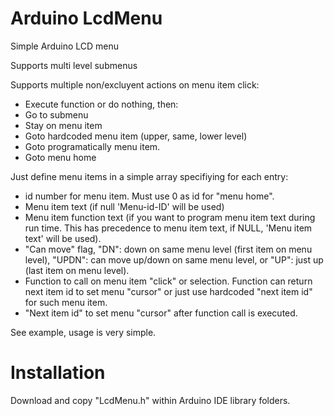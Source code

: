 # Arduino LcdMenu
Simple Arduino LCD menu

Supports multi level submenus

Supports multiple non/excluyent actions on menu item click:
- Execute function or do nothing, then:
- Go to submenu
- Stay on menu item
- Goto hardcoded menu item (upper, same, lower level)
- Goto programatically menu item.
- Goto menu home

Just define menu items in a simple array specifiying for each entry:
- id number for menu item. Must use 0 as id for "menu home".
- Menu item text (if null 'Menu-id-ID' will be used)
- Menu item function text (if you want to program menu item text during run time. This has precedence to menu item text, if NULL, 'Menu item text' will be used).
- "Can move" flag, "DN": down on same menu level (first item on menu level), "UPDN": can move up/down on same menu level, or "UP": just up (last item on menu level).
- Function to call on menu item "click" or selection. Function can return next item id to set menu "cursor" or just use hardcoded "next item id" for such menu item.
- "Next item id" to set menu "cursor" after function call is executed.


See example, usage is very simple.

# Installation
Download and copy "LcdMenu.h" within Arduino IDE library folders.

